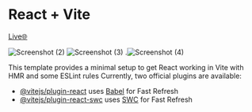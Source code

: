 # React + Vite
 [Live🌐](https://clinquant-sopapillas-f99be9.netlify.app/)

![Screenshot (2)](https://github.com/Arshad-ashuu/Bg-Remover/assets/111066886/2bf8696c-267c-463f-8d8a-062e634d0e30)
![Screenshot (3)](https://github.com/Arshad-ashuu/Bg-Remover/assets/111066886/0581a7b2-ccd8-4e38-b128-814c3b832e98)
.![Screenshot (4)](https://github.com/Arshad-ashuu/Bg-Remover/assets/111066886/667b5557-a07a-4fcc-8590-714c13d33806)

This template provides a minimal setup to get React working in Vite with HMR and some ESLint rules
Currently, two official plugins are available:

- [@vitejs/plugin-react](https://github.com/vitejs/vite-plugin-react/blob/main/packages/plugin-react/README.md) uses [Babel](https://babeljs.io/) for Fast Refresh
- [@vitejs/plugin-react-swc](https://github.com/vitejs/vite-plugin-react-swc) uses [SWC](https://swc.rs/) for Fast Refresh
